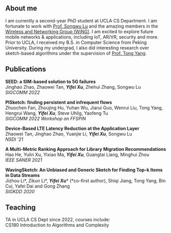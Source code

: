 ## About me


I am currently a second-year PhD student at UCLA CS Department. I am fortunate to work with [Prof. Songwu Lu](http://web.cs.ucla.edu/~slu/) and the amazing members in the [Wireless and Networking Group (WiNG)](http://metro.cs.ucla.edu). I am excited to explore future mobile networks & applications, including IoT, AR/VR, security and more. Prior to UCLA, I received my B.S. in Computer Science from Peking University. During my undergrad, I also did interesting research over sketch-based algorithms under the supervision of [Prof. Tong Yang](http://net.pku.edu.cn/~yangtong/).


## Publications

**SEED: a SIM-based solution to 5G failures** <br />
Jinghao Zhao, Zhaowei Tan, ***Yifei Xu***, Zhehui Zhang, Songwu Lu <br />
*SIGCOMM 2022*


**PISketch: finding persistent and infrequent flows** <br />
Zhuochen Fan, Zhoujing Hu, Yuhan Wu, Jiarui Guo, Wenrui Liu, Tong Yang, Hengrui Wang, ***Yifei Xu***, Steve Uhlig, Yaofeng Tu <br />
*SIGCOMM 2022 Workshop on FFSPIN*


**Device-Based LTE Latency Reduction at the Application Layer** <br />
Zhaowei Tan, Jinghao Zhao, Yuanjie Li, ***Yifei Xu***, Songwu Lu <br />
*NSDI ’21*


**A Multi-Metric Ranking Approach for Library Migration Recommendations** <br />
Hao He, Yulin Xu, Yixiao Ma, ***Yifei Xu***, Guangtai Liang, Minghui Zhou <br />
*IEEE SANER 2021*


**WavingSketch: An Unbiased and Generic Sketch for Finding Top-k Items in Data Streams** <br />
Jizhou Li\*, Zikun Li\*, ***Yifei Xu***\* (\*co-first author), Shiqi Jiang, Tong Yang, Bin Cui, Yafei Dai and Gong Zhang <br />
*SIGKDD 2020*



## Teaching


TA in UCLA CS Dept since 2022, courses include: <br />
CS180 Introduction to Algorithms and Complexity
